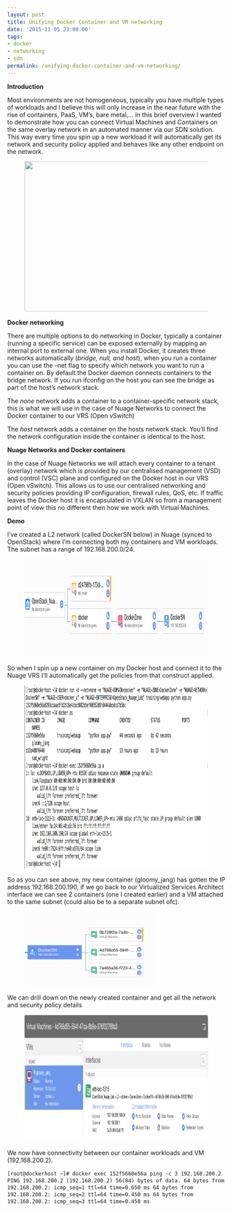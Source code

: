 ```yaml
---
layout: post
title: Unifying Docker Container and VM networking
date: '2015-11-05 23:00:00'
tags:
- docker
- networking
- sdn
permalink: /unifying-docker-container-and-vm-networking/
---
```


 **Introduction**

Most environments are not homogeneous, typically you have multiple types of workloads and I believe this will only increase in the near future with the rise of containers, PaaS, VM’s, bare metal,… In this brief overview I wanted to demonstrate how you can connect Virtual Machines and Containers on the same overlay network in an automated manner via our SDN solution. This way every time you spin up a new workload it will automatically get its network and security policy applied and behaves like any other endpoint on the network.

<figure class="kg-card kg-image-card"><img src="/assets/img/dockervmnw1.png" class="kg-image" alt loading="lazy" width="1024" height="346" srcset="/assets/img/dockervmnw1.png 600w, __GHOST_URL__ /content/images/size/w1000/2021/08/dockervmnw1.png 1000w, __GHOST_URL__ /content/images/2021/08/dockervmnw1.png 1024w" sizes="(min-width: 720px) 720px"></figure>

**Docker networking**

There are multiple options to do networking in Docker, typically a container (running a specific service) can be exposed externally by mapping an internal port to external one. When you install Docker, it creates three networks automatically (_bridge, null, and host_), when you run a container you can use the –net flag to specify which network you want to run a container on. By default the Docker daemon connects containers to the bridge network. If you run ifconfig on the host you can see the bridge as part of the host’s network stack.

The _none_ network adds a container to a container-specific network stack, this is what we will use in the case of Nuage Networks to connect the Docker container to our VRS (Open vSwitch)

The _host_ network adds a container on the hosts network stack. You’ll find the network configuration inside the container is identical to the host.

**Nuage Networks and Docker containers**

In the case of Nuage Networks we will attach every container to a tenant (overlay) network which is provided by our centralised management (VSD) and control (VSC) plane and configured on the Docker host in our VRS (Open vSwitch). This allows us to use our centralised networking and security policies providing IP configuration, firewall rules, QoS, etc. If traffic leaves the Docker host it is encapsulated in VXLAN so from a management point of view this no different then how we work with Virtual Machines.

**Demo**

I’ve created a L2 network (called DockerSN below) in Nuage (synced to OpenStack) where I’m connecting both my containers and VM workloads. The subnet has a range of 192.168.200.0/24.

<figure class="kg-card kg-image-card"><img src="/assets/img/dockervmnw2.png" class="kg-image" alt loading="lazy" width="1024" height="226" srcset=" __GHOST_URL__ /content/images/size/w600/2021/08/dockervmnw2.png 600w, __GHOST_URL__ /content/images/size/w1000/2021/08/dockervmnw2.png 1000w, __GHOST_URL__ /content/images/2021/08/dockervmnw2.png 1024w" sizes="(min-width: 720px) 720px"></figure>

So when I spin up a new container on my Docker host and connect it to the Nuage VRS I’ll automatically get the policies from that construct applied.

<figure class="kg-card kg-image-card"><img src="/assets/img/dockervmnw3.png" class="kg-image" alt loading="lazy" width="1024" height="423" srcset=" __GHOST_URL__ /content/images/size/w600/2021/08/dockervmnw3.png 600w, __GHOST_URL__ /content/images/size/w1000/2021/08/dockervmnw3.png 1000w, __GHOST_URL__ /content/images/2021/08/dockervmnw3.png 1024w" sizes="(min-width: 720px) 720px"></figure>

So as you can see above, my new container (gloomy\_jang) has gotten the IP address 192.168.200.190, if we go back to our Virtualized Services Architect interface we can see 2 containers (one I created earlier) and a VM attached to the same subnet (could also be to a separate subnet ofc).

<figure class="kg-card kg-image-card"><img src="/assets/img/dockervmnw4.png" class="kg-image" alt loading="lazy" width="300" height="173"></figure>

We can drill down on the newly created container and get all the network and security policy details

<figure class="kg-card kg-image-card"><img src="/assets/img/dockervmnw5.png" class="kg-image" alt loading="lazy" width="1024" height="293" srcset=" __GHOST_URL__ /content/images/size/w600/2021/08/dockervmnw5.png 600w, __GHOST_URL__ /content/images/size/w1000/2021/08/dockervmnw5.png 1000w, __GHOST_URL__ /content/images/2021/08/dockervmnw5.png 1024w" sizes="(min-width: 720px) 720px"></figure>

We now have connectivity between our container workloads and VM (192.168.200.2).

    [root@dockerhost ~]# docker exec 152f5660e56a ping -c 3 192.168.200.2 PING 192.168.200.2 (192.168.200.2) 56(84) bytes of data. 64 bytes from 192.168.200.2: icmp_seq=1 ttl=64 time=0.650 ms 64 bytes from 192.168.200.2: icmp_seq=2 ttl=64 time=0.450 ms 64 bytes from 192.168.200.2: icmp_seq=3 ttl=64 time=0.450 ms

